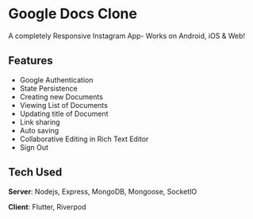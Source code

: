 # Google Docs Clone

A completely Responsive Instagram App- Works on Android, iOS & Web! 

## Features
- Google Authentication
- State Persistence
- Creating new Documents
- Viewing List of Documents
- Updating title of Document
- Link sharing
- Auto saving
- Collaborative Editing in Rich Text Editor
- Sign Out


## Tech Used
**Server**: Nodejs, Express, MongoDB, Mongoose, SocketIO

**Client**: Flutter, Riverpod

